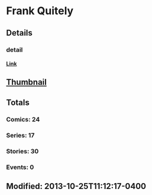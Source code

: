 # Frank  Quitely 
## Details
### detail
#### [Link](http://marvel.com/comics/creators/66/frank_quitely?utm_campaign=apiRef&utm_source=225578a89fc76f3d20fbffda5d17a88d)
## [Thumbnail](http://i.annihil.us/u/prod/marvel/i/mg/3/e0/4bc47c9880436.jpg)
## Totals
### Comics: 24
### Series: 17
### Stories: 30
### Events: 0
## Modified: 2013-10-25T11:12:17-0400